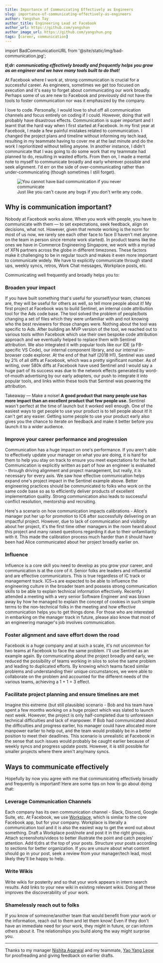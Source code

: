 ```yaml
---
title: Importance of Communicating Effectively as Engineers
slug: importance-of-communicating-effectively-as-engineers
author: Yangshun Tay
author_title: Engineering Lead at Facebook
author_url: https://github.com/yangshun
author_image_url: https://github.com/yangshun.png
tags: [career, communication]
---
```


import BadCommunicationURL from '@site/static/img/bad-communication.jpg';

**_tl;dr: communicating effectively broadly and frequently helps you grow as an engineer and we have many tools built to do that!_**

At Facebook where I work at, strong communication is crucial for a successful career. As engineers, sometimes we get too focused on execution and it's easy to forget about communicating our work broadly. Perhaps some of us are new to Facebook and previously did not have the tools to foster communication nor was it emphasized by the company.

<!--truncate-->

I love to code. Personally, I would love to shut off all communication channels and focus entirely on coding if I could. However, doing that will probably have disastrous effects. Communication is super important and I learnt that the hard way when I first started at Facebook. In my first year at Facebook, I made a few painful mistakes related to communication. I changed the project plans and timeline without informing my tech lead, resulting in my teammate having to cover me at the last minute and do the work I reprioritized without telling anyone. In another instance, I didn't communicate that I was going to do some work that my teammate had planned to do, resulting in wasted efforts. From then on, I made a mental note to myself to communicate broadly and early wherever possible and seek alignment. I'd err on the side of over-communicating rather than under-communicating (though sometimes I still forget).

<div class="text--center">

<figure>
    <img alt="You cannot have bad communication if you never communicate" src={BadCommunicationURL} />
    <figcaption>Just like you can't cause any bugs if you don't write any code.</figcaption>
</figure>

</div>

## Why is communication important?

Nobody at Facebook works alone. When you work with people, you have to communicate with them — to set expectations, seek feedback, align on decisions, what not. However, given that remote working is the norm for most of us now, we rarely see each other face to face (I haven't met anyone on the team in person since remote work started). In product teams like the ones we have in Commerce Engineering Singapore, we work with a myriad of XFN partners across the globe in different timezones. These factors make it challenging to be in regular touch and makes it even more important to communicate widely. We have to explicitly communicate through stand ups, weekly syncs, retros, Work Chat messages, Workplace posts, etc.

Communicating well frequently and broadly helps you to:

### Broaden your impact

If you have built something that's useful for yourself/your team, chances are, they will be useful for others as well, so tell more people about it! My first project at Facebook was to build Sentinel, an internal code attribution tool for the Ads code base. The tool solved the problem of people/bots changing a set of files which they were unfamiliar with and not knowing who the best reviewers for those changes were. Nothing about the tool was specific to Ads. After building an MVP version of the tool, we reached out to various tools within Facebook which use their own bespoke code attribution approach and we eventually helped to replace them with Sentinel attribution. We also integrated it with popular tools like our IDE (a FB-specific VS Code), our internal component library, and our internal in-browser code explorer. At the end of that half (2018 H1), Sentinel was used by 2% of all diffs at Facebook, which was a pretty significant number. As of writing, over 580k diffs at Facebook have used Sentinel and I would say a huge part of its success was due to the network effects generated by word-of-mouth advertising by our early adopters, our push to integrate it into popular tools, and links within these tools that Sentinel was powering the attribution.

Takeaway — Make a noise! **A good product that many people use has more impact than an excellent product that few people use.** Sentinel wasn't perfect at the time of launch but it worked well enough. One of the easiest ways to get people to use your product is to tell people about it! It can't get any easier. Getting some people to use your product early also gives you the chance to iterate on feedback and make it better before you launch it to a wider audience.

### Improve your career performance and progression

Communication has a huge impact on one's performance. If you aren't able to effectively update your manager on what you are doing, it is hard for them to help you stay on track to ensure you meet expectations for the half. Communication is explicitly written as part of how an engineer is evaluated - through driving alignment and project management, but really, it is necessary for every axis. We saw how effective communication helps expand one's project impact in the Sentinel example above. Better engineering practices should be communicated to folks who work on the same code base so as to efficiently deliver products of excellent implementation quality. Strong communication also leads to successful conflict resolution, mentorship and recruiting.

Here's a scenario on how communication impacts calibrations - Alice's manager put her up for promotion to IC6 after successfully delivering on an impactful project. However, due to lack of communication and visibility about her project, it's the first time other managers in the room heard about this project and many raised questions regarding it due to their unfamiliarity with it. This made the calibration process much harder than it should have been had Alice communicated about her project broadly earlier on.

### Influence

Influence is a core skill you need to develop as you grow your career, and communication is at the core of it. Senior folks are leaders and influential and are effective communicators. This is true regardless of IC track or management track. IC5+s are expected to be able to influence the engineering culture in the broader team and possess strong communication skills to be able to explain technical information effectively. Recently I attended a meeting with a very senior Software Engineer and was blown away by how he managed to explain the concept of cookies in such simple terms to the non-technical folks in the meeting and how effective communication helps you to get things done. For those who are interested in embarking on the manager track in future, please also know that most of an engineering manager's job involves communication.

### Foster alignment and save effort down the road

Facebook is a huge company and at such a scale, it's not uncommon for two teams at Facebook to face the same problem. I'll use Sentinel as an example again. By communicating about the project broadly and early, we reduced the possibility of teams working in silos to solve the same problem and leading to duplicated efforts. By knowing which teams faced similar problems and understanding their unique circumstances, we were able to collaborate on the problem and accounted for the different needs of the various teams, achieving a 1 + 1 = 3 effect.

### Facilitate project planning and ensure timelines are met

Imagine this extreme (but still plausible) scenario - Bob and his team have spent a few months working on a huge project which was slated to launch next week. However, the project is only half-completed due to unforeseen technical difficulties and lack of manpower. If Bob had communicated about the difficulties and progress earlier, his manager could have allocated more manpower earlier to help out, and the team would probably be in a better position to meet their deadlines. This scenario is unrealistic at Facebook in the sense that such issues would probably be caught earlier because of weekly syncs and progress update posts. However, it is still possible for smaller projects where there aren't any/many syncs.

## Ways to communicate effectively

Hopefully by now you agree with me that communicating effectively broadly and frequently is important! Here are some tips on how to go about doing that:

### Leverage Communication Channels

Each company has its own communication channel - Slack, Discord, Google Suite, etc. At Facebook, we use [Workplace](https://workplace.com/), which is similar to the core Facebook app, but for your company. Workplace is literally a communication tool and it is also the easiest way to get the word out about something. Draft a Workplace post/note and post it in the right groups. Attach screenshots/videos to better illustrate the point and catch peoples' attention. Add tl;drs at the top of your posts. Structure your posts according to sections for better organization. If you are unsure about what content should go in your post, seek a review from your manager/tech lead, most likely they'll be happy to help.

### Write Wikis

Write wikis for posterity and so that your work appears in intern search results. Add links to your new wiki in existing relevant wikis. Doing all these improves the discoverability of your work.

### Shamelessly reach out to folks

If you know of someone/another team that would benefit from your work or the information, reach out to them and let them know! Even if they don't have an immediate need for your work, they might in future, or can inform others about it. The relationships you build along the way might surprise you.

---

Thanks to my manager [Nishita Agarwal](https://www.linkedin.com/in/nishita-agarwal-51872514/) and my teammate, [Yao Yang Leow](https://www.linkedin.com/in/leow-yao-yang/) for proofreading and giving feedback on earlier drafts.
